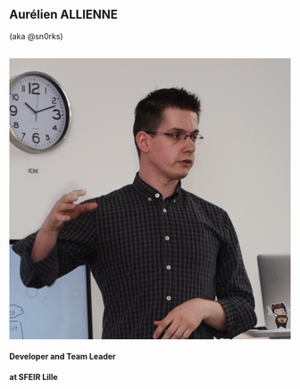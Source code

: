 
<!-- classe: profile -->

## Aurélien ALLIENNE 

(aka @sn0rks)
<br/><br/>

<img src="../assets/profile.png" alt="profile" class="profile-avatar">

<br/>

<div class="profile-right">
    <h4> Developer and Team Leader </h4>
    <h4 >at SFEIR Lille</h4>
</div>

<br/>

<div class="sns-list">
    <a href="https://twitter.com/sn0rks" target="_blank">
        <i class="fab fa-twitter"></i>
    </a>
    <a href="https://github.com/allienna" target="_blank">
        <i class="fab fa-github"></i>
    </a>
</div>

<!-- Note
- Demander à Raph d'ajouter mes nicknames
--> 